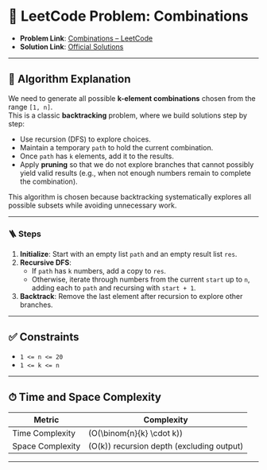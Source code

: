 # 🧩 LeetCode Problem: Combinations

- **Problem Link**: [Combinations – LeetCode](https://leetcode.com/problems/combinations/)
- **Solution Link**: [Official Solutions](https://leetcode.com/problems/combinations/solutions/)

---

## 🧠 Algorithm Explanation

We need to generate all possible **k-element combinations** chosen from the range `[1, n]`.  
This is a classic **backtracking** problem, where we build solutions step by step:

- Use recursion (DFS) to explore choices.
- Maintain a temporary `path` to hold the current combination.
- Once `path` has `k` elements, add it to the results.
- Apply **pruning** so that we do not explore branches that cannot possibly yield valid results (e.g., when not enough numbers remain to complete the combination).

This algorithm is chosen because backtracking systematically explores all possible subsets while avoiding unnecessary work.

---

### 🪜 Steps

1. **Initialize**: Start with an empty list `path` and an empty result list `res`.  
2. **Recursive DFS**:
   - If `path` has `k` numbers, add a copy to `res`.  
   - Otherwise, iterate through numbers from the current `start` up to `n`, adding each to `path` and recursing with `start + 1`.  
3. **Backtrack**: Remove the last element after recursion to explore other branches.  

---

## ✅ Constraints

- `1 <= n <= 20`
- `1 <= k <= n`

---

## ⏱ Time and Space Complexity

| Metric            | Complexity |
|-------------------|------------|
| Time Complexity   | \(O(\binom{n}{k} \cdot k)\) |
| Space Complexity  | \(O(k)\) recursion depth (excluding output) |

---
